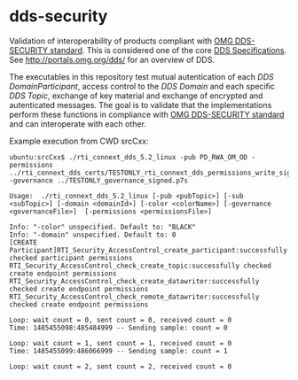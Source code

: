 # dds-security

Validation of interoperability  of products compliant with [OMG DDS-SECURITY standard](http://www.omg.org/spec/DDS-SECURITY/). This is considered one of the core [DDS Specifications](http://portals.omg.org/dds/omg-dds-standard/). See http://portals.omg.org/dds/ for an overview of DDS.

The executables in this repository test mutual autentication of each *DDS DomainParticipant*, access control to the *DDS Domain* and each specific *DDS Topic*, exchange of key material and exchange of encrypted and autenticated messages. The goal is to validate that the implementations perform these functions in compliance with [OMG DDS-SECURITY standard](http://www.omg.org/spec/DDS-SECURITY/) and can interoperate with each other.

Example execution from CWD  srcCxx:

```
ubuntu:srcCxx$ ./rti_connext_dds_5.2_linux -pub PD_RWA_OM_OD -permissions ../rti_connext_dds_certs/TESTONLY_rti_connext_dds_permissions_write_signed.p7s -governance ../TESTONLY_governance_signed.p7s

Usage:  ./rti_connext_dds_5.2_linux [-pub <pubTopic>] [-sub <subTopic>] [-domain <domainId>] [-color <colorName>] [-governance <governanceFile>]  [-permissions <permissionsFile>]

Info: "-color" unspecified. Default to: "BLACK"
Info: "-domain" unspecified. Default to: 0
[CREATE Participant]RTI_Security_AccessControl_create_participant:successfully checked participant permissions
RTI_Security_AccessControl_check_create_topic:successfully checked create endpoint permissions
RTI_Security_AccessControl_check_create_datawriter:successfully checked create endpoint permissions
RTI_Security_AccessControl_check_remote_datawriter:successfully checked create endpoint permissions

Loop: wait count = 0, sent count = 0, received count = 0
Time: 1485455098:485484999 -- Sending sample: count = 0

Loop: wait count = 1, sent count = 1, received count = 0
Time: 1485455099:486066999 -- Sending sample: count = 1

Loop: wait count = 2, sent count = 2, received count = 0
```
